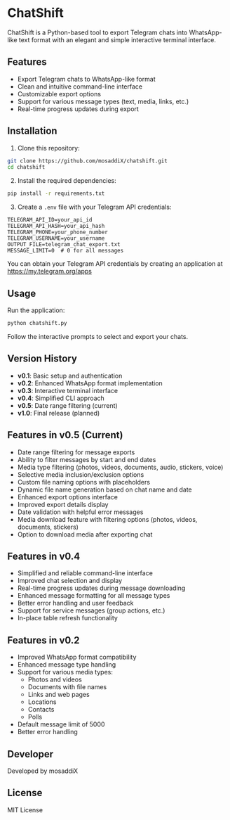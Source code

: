 # ChatShift

ChatShift is a Python-based tool to export Telegram chats into WhatsApp-like text format with an elegant and simple interactive terminal interface.

## Features

- Export Telegram chats to WhatsApp-like format
- Clean and intuitive command-line interface
- Customizable export options
- Support for various message types (text, media, links, etc.)
- Real-time progress updates during export

## Installation

1. Clone this repository:
```bash
git clone https://github.com/mosaddiX/chatshift.git
cd chatshift
```

2. Install the required dependencies:
```bash
pip install -r requirements.txt
```

3. Create a `.env` file with your Telegram API credentials:
```
TELEGRAM_API_ID=your_api_id
TELEGRAM_API_HASH=your_api_hash
TELEGRAM_PHONE=your_phone_number
TELEGRAM_USERNAME=your_username
OUTPUT_FILE=telegram_chat_export.txt
MESSAGE_LIMIT=0  # 0 for all messages
```

You can obtain your Telegram API credentials by creating an application at https://my.telegram.org/apps

## Usage

Run the application:
```bash
python chatshift.py
```

Follow the interactive prompts to select and export your chats.

## Version History

- **v0.1**: Basic setup and authentication
- **v0.2**: Enhanced WhatsApp format implementation
- **v0.3**: Interactive terminal interface
- **v0.4**: Simplified CLI approach
- **v0.5**: Date range filtering (current)
- **v1.0**: Final release (planned)

## Features in v0.5 (Current)

- Date range filtering for message exports
- Ability to filter messages by start and end dates
- Media type filtering (photos, videos, documents, audio, stickers, voice)
- Selective media inclusion/exclusion options
- Custom file naming options with placeholders
- Dynamic file name generation based on chat name and date
- Enhanced export options interface
- Improved export details display
- Date validation with helpful error messages
- Media download feature with filtering options (photos, videos, documents, stickers)
- Option to download media after exporting chat

## Features in v0.4

- Simplified and reliable command-line interface
- Improved chat selection and display
- Real-time progress updates during message downloading
- Enhanced message formatting for all message types
- Better error handling and user feedback
- Support for service messages (group actions, etc.)
- In-place table refresh functionality

## Features in v0.2

- Improved WhatsApp format compatibility
- Enhanced message type handling
- Support for various media types:
  - Photos and videos
  - Documents with file names
  - Links and web pages
  - Locations
  - Contacts
  - Polls
- Default message limit of 5000
- Better error handling

## Developer

Developed by mosaddiX

## License

MIT License
